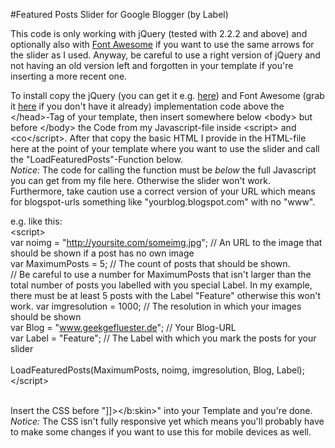 #Featured Posts Slider for Google Blogger (by Label)

This code is only working with jQuery (tested with 2.2.2 and above) and optionally also with <a href="http://fortawesome.github.io/Font-Awesome/icons/">Font Awesome</a> if you want to use the same arrows for the slider as I used. Anyway, be careful to use a right version of jQuery and not having an old version left and forgotten in your template if you're inserting a more recent one.<br />

To install copy the jQuery (you can get it e.g. <a href="https://developers.google.com/speed/libraries/#jquery">here</a>) and Font Awesome (grab it <a href="http://fontawesome.io/get-started/">here</a> if you don't have it already) implementation code above the &lt;/head&gt;-Tag of your template, then insert somewhere below &lt;body&gt; but before &lt;/body&gt; the Code from my Javascript-file inside &lt;script&gt; and <co&lt;/script&gt;. After that copy the basic HTML I provide in the HTML-file here at the point of your template where you want to use the slider and call the "LoadFeaturedPosts"-Function below.<br />
<em>Notice:</em> The code for calling the function must be <em>below</em> the full Javascript you can get from my file here. Otherwise the slider won't work. Furthermore, take caution use a correct version of your URL which means for blogspot-urls something like "yourblog.blogspot.com" with no "www".<br />

e.g. like this:<br />
  &lt;script&gt;<br />
    var noimg = "http://yoursite.com/someimg.jpg"; // An URL to the image that should be shown if a post has no own image<br />
    var MaximumPosts = 5; // The count of posts that should be shown.<br />
    // Be careful to use a number for MaximumPosts that isn't larger than the total number of posts you labelled with you special Label. In my example, there must be at least 5 posts with the Label "Feature" otherwise this won't work.
    var imgresolution = 1000; // The resolution in which your images should be shown<br />
    var Blog = "www.geekgefluester.de"; // Your Blog-URL<br />
    var Label = "Feature"; // The Label with which you mark the posts for your slider<br />
<br />
    LoadFeaturedPosts(MaximumPosts, noimg, imgresolution, Blog, Label);<br />
  &lt;/script&gt;<br />
  <br />
  
Insert the CSS before "]]&gt;&lt;/b:skin&gt;" into your Template and you're done. <br />
<em>Notice:</em> The CSS isn't fully responsive yet which means you'll probably have to make some changes if you want to use this for mobile devices as well.<br />
<br />
